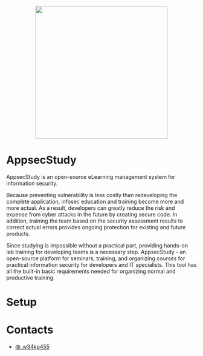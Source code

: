 <p align="center">
  <img src="https://github.com/zzzteph/appsec.study/blob/main/dev/logo.png?raw=true"  height="350">
</p>

# AppsecStudy


AppsecStudy is an open-source eLearning management system for information security. 

Because preventing vulnerability is less costly than redeveloping the complete application, infosec education and training become more and more actual. As a result, developers can greatly reduce the risk and expense from cyber attacks in the future by creating secure code. In addition, training the team based on the security assessment results to correct actual errors provides ongoing protection for existing and future products.

Since studying is impossible without a practical part, providing hands-on lab training for developing teams is a necessary step.
AppsecStudy - an open-source platform for seminars, training, and organizing courses for practical information security for developers and IT specialists. This tool has all the built-in basic requirements needed for organizing normal and productive training.



# Setup





# Contacts

- [@_w34kp455](https://twitter.com/w34kp455)